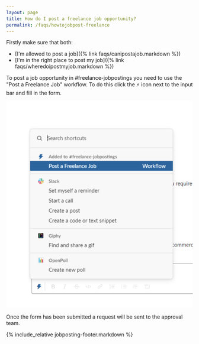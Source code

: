 ```yaml
---
layout: page
title: How do I post a freelance job opportunity?
permalink: /faqs/howtojobpost-freelance
---
```


Firstly make sure that both:
*  [I'm allowed to post a job]({% link faqs/canipostajob.markdown %})
*  [I'm in the right place to post my job]({% link faqs/wheredoipostmyjob.markdown %})

To post a job opportunity in #freelance-jobpostings you need to use the "Post a Freelance Job" workflow. To do this click the ⚡️ icon next to the input bar and fill in the form.

![Workflow freelance jobposting](/images/faq/freelance-job-posting-workflow.png)

Once the form has been submitted a request will be sent to the approval team.

{% include_relative jobposting-footer.markdown %}
